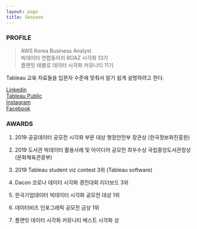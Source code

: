 ```yaml
---
layout: page
title: Seoyeon 
---      
```

### PROFILE

>AWS Korea Business Analyst    
>빅데이터 연합동아리 BOAZ 시각화 13기       
>플랜잇 태블로 데이터 시각화 커뮤니티 11기  


      
Tableau 교육 자료들을 입문자 수준에 맞춰서 알기 쉽게 설명하려고 한다.            

[Linkedin](https://www.linkedin.com/in/seoyeon-jun-%EC%A0%84%EC%84%9C%EC%97%B0-a154a0194/)        
[Tableau Public](https://public.tableau.com/profile/.83057946#!/)     
[Instagram](https://www.instagram.com/tableau_viz/)     
[Facebook](https://www.facebook.com/profile.php?id=100006337067524)    



### AWARDS


1. 2019 공공데이터 공모전 시각화 부문 대상 행정안전부 장관상 (한국정보화진흥원)

2. 2019 도서관 빅데이터 활용사례 및 아이디어 공모전 최우수상 국립중앙도서관장상 (문화체육관광부)

3. 2019 Tableau student viz contest 3위 (Tableau software)

4. Dacon 코로나 데이터 시각화 경진대회 리더보드 3위 

5. 한국기업데이터 빅데이터 시각화 공모전 대상 1위

6. 데이터비즈 인포그래픽 공모전 금상 1위 

7. 플랜잇 데이터 시각화 커뮤니티 베스트 시각화 상

